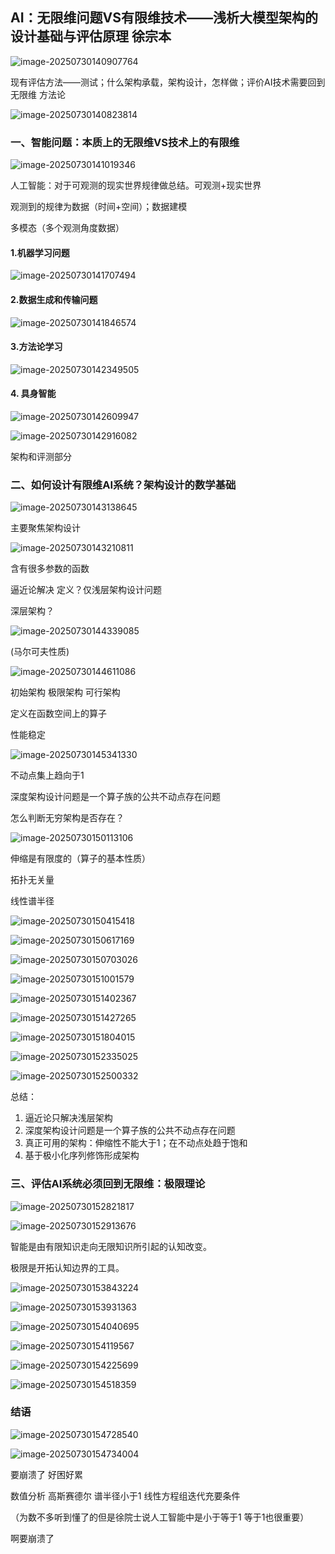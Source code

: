 ## AI：无限维问题VS有限维技术——浅析大模型架构的设计基础与评估原理 徐宗本

![image-20250730140907764](markdown-img/Day3-3.assets/image-20250730140907764.png)

现有评估方法——测试；什么架构承载，架构设计，怎样做；评价AI技术需要回到无限维 方法论

![image-20250730140823814](markdown-img/Day3-3.assets/image-20250730140823814.png)

### 一、智能问题：本质上的无限维VS技术上的有限维

![image-20250730141019346](markdown-img/Day3-3.assets/image-20250730141019346.png)

人工智能：对于可观测的现实世界规律做总结。可观测+现实世界

观测到的规律为数据（时间+空间）；数据建模

多模态（多个观测角度数据）



#### 1.机器学习问题

![image-20250730141707494](markdown-img/Day3-3.assets/image-20250730141707494.png)

#### 2.数据生成和传输问题

![image-20250730141846574](markdown-img/Day3-3.assets/image-20250730141846574.png)

#### 3.方法论学习

![image-20250730142349505](markdown-img/Day3-3.assets/image-20250730142349505.png)

#### 4. 具身智能

![image-20250730142609947](markdown-img/Day3-3.assets/image-20250730142609947.png)

![image-20250730142916082](markdown-img/Day3-3.assets/image-20250730142916082.png)

架构和评测部分

### 二、如何设计有限维AI系统？架构设计的数学基础

![image-20250730143138645](markdown-img/Day3-3.assets/image-20250730143138645.png)

主要聚焦架构设计

![image-20250730143210811](markdown-img/Day3-3.assets/image-20250730143210811.png)

含有很多参数的函数

逼近论解决 定义？仅浅层架构设计问题

深层架构？

![image-20250730144339085](markdown-img/Day3-3.assets/image-20250730144339085.png)

(马尔可夫性质)

![image-20250730144611086](markdown-img/Day3-3.assets/image-20250730144611086.png)

初始架构 极限架构 可行架构

定义在函数空间上的算子

性能稳定

![image-20250730145341330](markdown-img/Day3-3.assets/image-20250730145341330.png)

不动点集上趋向于1

深度架构设计问题是一个算子族的公共不动点存在问题

怎么判断无穷架构是否存在？

![image-20250730150113106](markdown-img/Day3-3.assets/image-20250730150113106.png)

伸缩是有限度的（算子的基本性质）

拓扑无关量

线性谱半径

![image-20250730150415418](markdown-img/Day3-3.assets/image-20250730150415418.png)

![image-20250730150617169](markdown-img/Day3-3.assets/image-20250730150617169.png)

![image-20250730150703026](markdown-img/Day3-3.assets/image-20250730150703026.png)



![image-20250730151001579](markdown-img/Day3-3.assets/image-20250730151001579.png)

![image-20250730151402367](markdown-img/Day3-3.assets/image-20250730151402367.png)

![image-20250730151427265](markdown-img/Day3-3.assets/image-20250730151427265.png)

![image-20250730151804015](markdown-img/Day3-3.assets/image-20250730151804015.png)

![image-20250730152335025](markdown-img/Day3-3.assets/image-20250730152335025.png)

![image-20250730152500332](markdown-img/Day3-3.assets/image-20250730152500332.png)

总结：

1. 逼近论只解决浅层架构
2. 深度架构设计问题是一个算子族的公共不动点存在问题
3. 真正可用的架构：伸缩性不能大于1；在不动点处趋于饱和
4. 基于极小化序列修饰形成架构

### 三、评估AI系统必须回到无限维：极限理论

![image-20250730152821817](markdown-img/Day3-3.assets/image-20250730152821817.png)

![image-20250730152913676](markdown-img/Day3-3.assets/image-20250730152913676.png)

智能是由有限知识走向无限知识所引起的认知改变。

极限是开拓认知边界的工具。

![image-20250730153843224](markdown-img/Day3-3.assets/image-20250730153843224.png)

![image-20250730153931363](markdown-img/Day3-3.assets/image-20250730153931363.png)

![image-20250730154040695](markdown-img/Day3-3.assets/image-20250730154040695.png)

![image-20250730154119567](markdown-img/Day3-3.assets/image-20250730154119567.png)

![image-20250730154225699](markdown-img/Day3-3.assets/image-20250730154225699.png)

![image-20250730154518359](markdown-img/Day3-3.assets/image-20250730154518359.png)

### 结语

![image-20250730154728540](markdown-img/Day3-3.assets/image-20250730154728540.png)

![image-20250730154734004](markdown-img/Day3-3.assets/image-20250730154734004.png)

要崩溃了 好困好累





数值分析 高斯赛德尔 谱半径小于1 线性方程组迭代充要条件

（为数不多听到懂了的但是徐院士说人工智能中是小于等于1 等于1也很重要）

啊要崩溃了